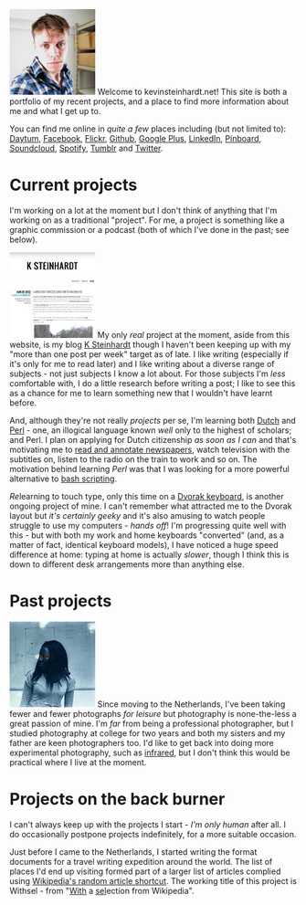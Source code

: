 <img class="thumb-right" src="images/projects/selfportrait.jpg" /> Welcome to kevinsteinhardt.net! This site is both a portfolio of my recent projects, and a place to find more information about me and what I get up to.

You can find me online in *quite a few* places including (but not limited to): [Daytum][], [Facebook][], [Flickr][], [Github][], [Google Plus][], [LinkedIn][], [Pinboard][], [Soundcloud][], [Spotify][], [Tumblr][] and [Twitter][].


[Daytum]: http://daytum.com/steinhardt
[Facebook]: https://www.facebook.com/kevinsteinhardt
[Flickr]: http://www.flickr.com/photos/kevinsteinhardt
[Github]: https://github.com/steinhardt
[Google Plus]: https://plus.google.com/106171994730499817881
[LinkedIn]: http://www.linkedin.com/in/kevinsteinhardt
[Pinboard]: http://pinboard.in/u:steinhardt
[Soundcloud]: http://soundcloud.com/esquandolas
[Spotify]: http://open.spotify.com/user/steinhardt
[Tumblr]: http://esquandolas.tumblr.com
[Twitter]: https://twitter.com/#!/steinhardt


# Current projects

I'm working on a lot at the moment but I don't think of anything that I'm working on as a traditional "project". For me, a project is something like a graphic commission or a podcast (both of which I've done in the past; see below). 

<a href="http://ksteinhardt.wordpress.com"><img class="thumb-right" src="images/projects/ksteinhardt.jpg" /></a> My only *real* project at the moment, aside from this website, is my blog [K Steinhardt][My blog] though I haven't been keeping up with my "more than one post per week" target as of late. I like writing (especially if it's only for me to read later)<!-- FIXME better way of saying this? --> and I like writing about a diverse range of subjects - not just subjects I know a lot about. For those subjects I'm *less* comfortable with, I do a little research before writing a post; I like to see this as a chance for me to learn something new that I wouldn't have learnt before.

And, although they're not really *projects* per se, I'm learning both [Dutch][] and [Perl][] - one, an illogical language known *well* only to the highest of scholars; and Perl. I plan on applying for Dutch citizenship *as soon as I can* and that's motivating me to [read and annotate newspapers][Learning Dutch with newspapers], watch television with the subtitles on, listen to the radio on the train to work and so on. The motivation behind learning *Perl* was that I was looking for a more powerful alternative to [bash scripting][].

*Re*learning to touch type, only this time on a [Dvorak keyboard][Dvorak], is another ongoing project of mine. I can't remember what attracted me to the Dvorak layout but *it's certainly geeky* and it's also amusing to watch people struggle to use my computers - *hands off*! I'm progressing quite well with this - but with both my work and home keyboards "converted" (and, as a matter of fact, identical keyboard models), I have noticed a huge speed difference at home: typing at home is actually *slower*, though I think this is down to different desk arrangements more than anything else.


[My blog]: http://ksteinhardt.wordpress.com
[Dvorak]: http://en.wikipedia.org/wiki/Dvorak_Simplified_Keyboard
[Bash scripting]: http://tldp.org/LDP/Bash-Beginners-Guide/html/sect_02_01.html
[Learning Dutch with newspapers]: http://www.flickr.com/photos/kevinsteinhardt/7434109770/
[Dutch]: http://en.wikipedia.org/wiki/Dutch_language
[Perl]: http://en.wikipedia.org/wiki/Perl


# Past projects

<!-- FIXME Waffle -->

<a href="http://www.flickr.com/photos/kevinsteinhardt"><img class="thumb-left" src="images/projects/photography.jpg" /></a> Since moving to the Netherlands, I've been taking fewer and fewer photographs *for leisure* but photography is none-the-less a great passion of mine. I'm *far* from being a professional photographer, but I studied photography at college for two years and both my sisters and my father are keen photographers too. I'd like to get back into doing more experimental photography, such as [infrared][], but I don't think this would be practical where I live at the moment.



[Flickr 2011]: http://www.flickr.com/photos/kevinsteinhardt/tags/portfolio2011/
[Flickr 2008]: http://www.flickr.com/photos/kevinsteinhardt/tags/portfolio2008/
[Infrared]: http://en.wikipedia.org/wiki/Infrared_photography


# Projects on the back burner

I can't always keep up with the projects I start - *I'm only human* after all. I do occasionally postpone projects indefinitely, for a more suitable occasion.

Just before I came to the Netherlands, I started writing the format documents for a travel writing expedition around the world. The list of places I'd end up visiting formed part of a larger list of articles complied using [Wikipedia's random article shortcut][Random Wikipedia]. The working title of this project is Withsel - from "<u>With</u> a <u>sel</u>ection from Wikipedia".
<!-- FIXME Is "shortcut" a good word?! -->


[Random Wikipedia]: http://en.wikipedia.org/wiki/Help:Special_page#Tools


<!--
# Current projects

Donec mollis interdum ornare. [Class Aptent Taciti][example] sociosqu ad litora torquent per conubia nos<img class="thumb-left" src="http://farm5.staticflickr.com/4045/4482783616_64d77b800c_q.jpg" />tra, per inceptos himenaeos. Aliquam pharetra massa at sem dignissim vestibulum. In id lacinia dui. Morbi adipiscing, odio vel aliquam viverra, lacus diam <span class="ref">(see right)</span> semper mauris, ac cursus nisi tortor quis est. Ut ac urna et est convallis tristique ut in libero. Nam pulvinar nisi <img class="thumb-right" src="http://farm4.staticflickr.com/3263/3160358602_6327af3745_q.jpg" />vitae enim tempus sed sagittis est ullamcorper. Duis id nisi nec urna pellentesque accumsan. Nulla in blandit erat. In ornare nibh sed turpis viverra ut porttitor metus convallis.


# Past projects

## Hello world, this is a level 2 heading!

Suspendisse potenti. [Mauris][example] {{nsfw}} volutpat mollis eros a interdum. Mauris in aliquam arcu. Quisque ultricies est non mi sagittis sit amet tristique enim rhoncus. Nullam vel tortor diam, quis scelerisque lacus. Aliquam eu accumsan orci. In vel enim felis. Nullam ornare ligula ac risus venenatis tempor. Proin vitae laoreet augue. Vestibulum ante ipsum primis in faucibus orci luctus et ultrices posuere cubilia Curae.
			<p>In et enim enim, eu tincidunt nisi. Maecenas vel elit sed tellus consequat fermentum in ut velit. Quisque leo ligula, adipiscing eu aliquam in, porta non orci. Nam vel orci vel quam mollis aliquam. Aliquam rhoncus, ligula sed molestie auctor, elit tellus fermentum urna, nec vulputate velit nibh ac orci. Nunc condimentum bibendum fermentum. Fusce eget tortor velit, quis aliquam risus. Donec porttitor lacus velit, in fringilla dui. Aliquam augue sapien, tristique sit amet lobortis at, sodales vitae elit. Nullam sagittis nibh eget leo sollicitudin vitae ultrices odio feugiat. Class aptent taciti sociosqu ad litora torquent per conubia nostra, per inceptos himenaeos. Etiam dapibus, dui eu malesuada egestas, magna urna tincidunt magna, ut ullamcorper nisl nibh ac turpis. Vestibulum posuere nisi eget diam facilisis pulvinar. Sed mollis suscipit dui at blandit. Etiam massa elit, lobortis eget imperdiet at, posuere id nisi. Vivamus metus mi, vulputate vitae adipiscing et, molestie a est. Proin a mauris sed orci aliquam sollicitudin quis eget tellus. Fusce id consequat nibh. Fusce sit amet libero eget ipsum mattis vulputate. Duis lacinia nisi turpis, eu porta urna. In hendrerit diam eget dolor congue commodo. Aliquam vitae ullamcorper libero. Integer nunc turpis, scelerisque eu ullamcorper et, lobortis laoreet leo. Nullam nunc magna, vehicula sit amet tristique nec, sagittis eu nulla. Nulla facilisi. Ut hendrerit lobortis ultrices. Ut ligula purus, commodo nec congue eget, elementum ac enim. Pellentesque at justo orci, nec lacinia nibh. In hac habitasse platea dictumst. Aliquam vitae lorem eu ipsum venenatis ultricies vel non dolor. Aliquam leo augue, cursus in feugiat ut, blandit gravida neque. Aenean urna nibh, facilisis vel sagittis a, consequat non neque. Cras dapibus condimentum purus a congue. Curabitur nec enim eu odio eleifend dignissim. Proin eget dolor nulla. Maecenas gravida posuere sollicitudin.</p>

[example]: http://www.example.com
-->
